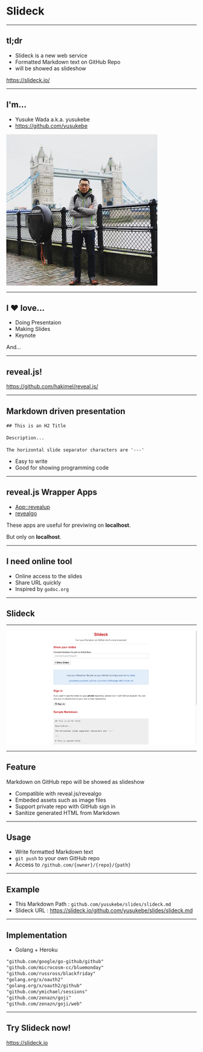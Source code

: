 # Slideck

---

## tl;dr

* Slideck is a new web service
* Formatted Markdown text on GitHub Repo
* will be showed as slideshow

<https://slideck.io/>

---

## I'm...

* Yusuke Wada a.k.a. yusukebe
* <https://github.com/yusukebe>

![me](images/me_uk.jpg)

---

## I ♥ love...

* Doing Presentaion
* Making Slides
* Keynote

And...

---

## reveal.js!

<https://github.com/hakimel/reveal.js/>

---

## Markdown driven presentation

```
## This is an H2 Title

Description...

The horizontal slide separator characters are '---'

```

* Easy to write
* Good for showing programming code

---

## reveal.js Wrapper Apps

* [App::revealup](https://metacpan.org/pod/App::revealup)
* [revealgo](https://github.com/yusukebe/revealgo)

These apps are useful for previwing on **localhost**.

But only on **localhost**.

---

## I need online tool

* Online access to the slides
* Share URL quickly
* Inspired by `godoc.org`

---

## Slideck

---

![slideck](images/slideck_ss.png)

---

## Feature

Markdown on GitHub repo will be showed as slideshow

* Compatible with reveal.js/revealgo
* Embeded assets such as image files
* Support private repo with GitHub sign in
* Sanitize generated HTML from Markdown

---

## Usage

* Write formatted Markdown text
* `git push` to your own GitHub repo
* Access to `/github.com/{owner}/{repo}/{path}`

---

## Example

* This Markdown Path : `github.com/yusukebe/slides/slideck.md`
* Slideck URL : <https://slideck.io/github.com/yusukebe/slides/slideck.md>

---

## Implementation

* Golang + Heroku

```
"github.com/google/go-github/github"
"github.com/microcosm-cc/bluemonday"
"github.com/russross/blackfriday"
"golang.org/x/oauth2"
"golang.org/x/oauth2/github"
"github.com/ymichael/sessions"
"github.com/zenazn/goji"
"github.com/zenazn/goji/web"
```

---

## Try Slideck now!

<https://slideck.io>

